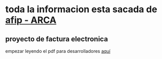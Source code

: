 # toda la informacion esta sacada de [afip - ARCA](https://www.afip.gob.ar/fe/ayuda/webservice.asp)

## proyecto de factura electronica
empezar leyendo el pdf para desarrolladores [aquí](https://www.afip.gob.ar/fe/ayuda/documentos/WSSEG-ManualParaElDesarrollador_ARCA-0.9.pdf)
